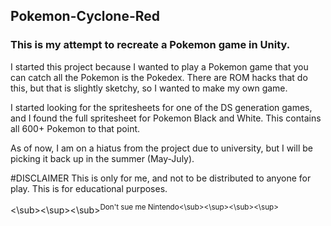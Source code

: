 ## Pokemon-Cyclone-Red

### This is my attempt to recreate a Pokemon game in Unity.
I started this project because I wanted to play a Pokemon game that you can catch all the Pokemon is the Pokedex. There are ROM hacks that do this, but that is slightly sketchy, so I wanted to make my own game. 

I started looking for the spritesheets for one of the DS generation games, and I found the full spritesheet for Pokemon Black and White. This contains all 600+ Pokemon to that point. 

As of now, I am on a hiatus from the project due to university, but I will be picking it back up in the summer (May-July). 

#DISCLAIMER
This is only for me, and not to be distributed to anyone for play. This is for educational purposes.

<\sub><\sup><\sub><sup>Don't sue me Nintendo<\sub><\sup><\sub><\sup>
